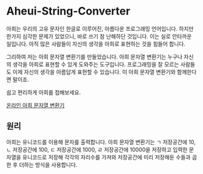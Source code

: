 # Aheui-String-Converter

아희는 우리의 고유 문자인 한글로 이루어진, 아름다운 프로그래밍 언어입니다. 하지만 한가지 심각한 문제가 있었으니, 바로 쓰기 참 난해하단 것입니다. 이는 실로 안타까운 일입니다. 아직 많은 사람들이 자신의 생각을 아희로 표현하는 것을 힘들어 합니다. 

그리하여 저는 아희 문자열 변환기를 만들었습니다. 아희 문자열 변환기는 누구나 자신의 생각을 아희로 표현할 수 있게 도와주는 도구입니다. 프로그래밍을 잘 모르는 사람들도 이제 자신의 생각을 아름답게 표현할 수 있습니다. 이 아희 문자열 변환기와 함께한다면 말이죠.

쉽고 편리하게 아희를 접해보세요.

[온라인 아희 문자열 변환기](https://apteryx.moe/straheui/)

## 원리

아희는 유니코드를 이용해 문자를 출력합니다. 아희 문자열 변환기는 ㄱ 저장공간에 10, ㄴ 저장공간에 100, ㄷ 저장공간에 1000, ㄹ 저장공간에 10000을 저장하고 입력한 문자열을 유니코드로 저장해 각각의 자리수를 가져와 저장공간에 미리 저장해둔 수들과 곱한 후 더하는 방식을 사용합니다.